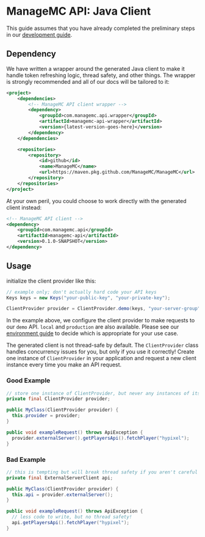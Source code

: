# ManageMC API: Java Client

This guide assumes that you have already completed the preliminary steps in our [development guide](../docs/DEVELOPMENT_GUIDE.md).

## Dependency

We have written a wrapper around the generated Java client to make it handle token refreshing logic, thread safety, and other things. The wrapper is strongly recommended and all of our docs will be tailored to it:

```xml
<project>
    <dependencies>
        <!-- ManageMC API client wrapper -->
        <dependency>
            <groupId>com.managemc.api.wrapper</groupId>
            <artifactId>managemc-api-wrapper</artifactId>
            <version>{latest-version-goes-here}</version>
        </dependency>
    </dependencies>

    <repositories>
        <repository>
            <id>github</id>
            <name>ManageMC</name>
            <url>https://maven.pkg.github.com/ManageMC/ManageMC</url>
        </repository>
    </repositories>
</project>
```

At your own peril, you could choose to work directly with the generated client instead:

```xml
<!-- ManageMC API client -->
<dependency>
    <groupId>com.managemc.api</groupId>
    <artifactId>managemc-api</artifactId>
    <version>0.1.0-SNAPSHOT</version>
</dependency>
```

## Usage

initialize the client provider like this:

```java
// example only; don't actually hard code your API keys
Keys keys = new Keys("your-public-key", "your-private-key");

ClientProvider provider = ClientProvider.demo(keys, "your-server-group");
```

In the example above, we configure the client provider to make requests to our `demo` API. `local` and `production` are also available. Please see our [environment guide](../docs/ENVIRONMENTS.md) to decide which is appropriate for your use case.

The generated client is not thread-safe by default. The `ClientProvider` class handles concurrency issues for you, but only if you use it correctly! Create one instance of `ClientProvider` in your application and request a new client instance every time you make an API request.

### Good Example

```java
// store one instance of ClientProvider, but never any instances of its clients
private final ClientProvider provider;

public MyClass(ClientProvider provider) {
  this.provider = provider;
}

public void exampleRequest() throws ApiException {
  provider.externalServer().getPlayersApi().fetchPlayer("hypixel");
}
```

### Bad Example

```java
// this is tempting but will break thread safety if you aren't careful
private final ExternalServerClient api;

public MyClass(ClientProvider provider) {
  this.api = provider.externalServer();
}

public void exampleRequest() throws ApiException {
  // less code to write, but no thread safety!
  api.getPlayersApi().fetchPlayer("hypixel");
}
```
